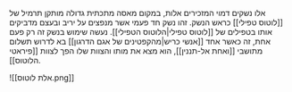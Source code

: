 אלו נשקים דמוי המזכירים אלות, במקום מאסה מתכתית גדולה מותקן תרמיל של [[לוטוס טפילי]] כראש הנשק.
זהו נשק חד פעמי אשר מנפצים על יריב ובעצם מדביקים אותו בטפילים של [[לוטוס טפילי|הלוטוס הטפילי]].
נעשה שימוש בנשק זה רק פעם אחת, זה כאשר אחד [[אנשי כריש|מהקפטינים של אגם הדרגון]] בא לדרוש תשלום מתושבי [[ואחת אל-תננין]], הוא מצא את מותו והצוות שלו הפך לצוות [[פיראטי הלוטוס]].

![[אלת לוטוס.png]]